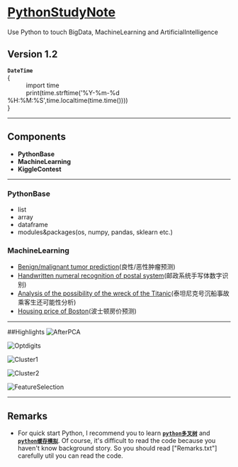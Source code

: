 # [PythonStudyNote](https://github.com/caofanCPU/PythonStudyNote)
Use Python to touch BigData, MachineLearning and ArtificialIntelligence
## Version 1.2	
**`DateTime`**  
{  
&ensp;&emsp;&ensp;&emsp;import time  
&ensp;&emsp;&ensp;&emsp;print(time.strftime('%Y-%m-%d %H:%M:%S',time.localtime(time.time())))  
}
***
## Components
- **PythonBase**
- **MachineLearning**
- **KiggleContest**
***
### PythonBase
* list
* array
* dataframe
* modules&packages(os, numpy, pandas, sklearn etc.)
### MachineLearning
* [Benign/malignant tumor prediction](https://github.com/caofanCPU/PythonStudyNote/blob/master/MachineLearning&KaggleContest/ML1全套/乳腺癌肿瘤预测_简单版_完整代码.py)(良性/恶性肿瘤预测)
* [Handwritten numeral recognition of postal system](https://github.com/caofanCPU/PythonStudyNote/tree/master/MachineLearning&KaggleContest/ML2全套/手写体原始数字图片经PCA算法处理后的二维空间分布.py)(邮政系统手写体数字识别)
* [Analysis of the possibility of the wreck of the Titanic](https://github.com/caofanCPU/PythonStudyNote/tree/master/MachineLearning&KaggleContest/ML2全套/坦坦尼克号沉船事故乘客生还可能性预测.py)(泰坦尼克号沉船事故乘客生还可能性分析)
* [Housing price of Boston](https://github.com/caofanCPU/PythonStudyNote/tree/master/MachineLearning&KaggleContest/ML3模型优化/skflow工具包_回归预测波斯顿房价.py)(波士顿房价预测)  
***  
##Highlights
![AfterPCA](http://i1.piimg.com/588926/a28673e13fc6f3dd.png)  

![Optdigits](http://i1.piimg.com/588926/1535a55c29dce308.png)   

![Cluster1](http://i1.piimg.com/588926/1ade74e673603440.png)  

![Cluster2](http://i1.piimg.com/588926/1ade74e673603440.png)  

![FeatureSelection](http://i2.muimg.com/588926/d05743693bed3b15.png)  

***
## Remarks
* For quick start Python, I recommend you to learn [**`python多叉树`**](https://github.com/caofanCPU/PythonStudyNote/tree/master/PythonQuickStart/python多叉树.py) and [**`python缓存模拟`**](https://github.com/caofanCPU/PythonStudyNote/tree/master/PythonQuickStart/python缓存模拟.py). Of course, it's difficult to read the code because you haven't know background story. So you should read ["Remarks.txt"] carefully util you can read the code.
